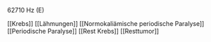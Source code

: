 62710 Hz (E)

[[Krebs]]
[[Lähmungen]]
[[Normokaliämische periodische Paralyse]]
[[Periodische Paralyse]]
[[Rest Krebs]]
[[Resttumor]]